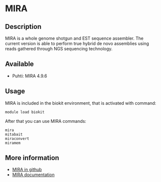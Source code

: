 # MIRA


## Description

MIRA is a whole genome shotgun and EST sequence assembler. The current version is able to perform true hybrid de novo 
assemblies using reads gathered through NGS sequencing technology.

## Available

*   Puhti: MIRA 4.9.6

## Usage

MIRA is included in the biokit environment, that is activated with command:
```text
module load biokit
```
After that you can use MIRA commands:

```
mira
mitabait
miraconvert
miramem
```
## More information

*   [MIRA in github](https://github.com/bachev/mira)
*   [MIRA documentation](http://mira-assembler.sourceforge.net/docs/DefinitiveGuideToMIRA.html)
